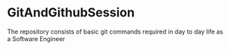 # GitAndGithubSession
The repository consists of basic git commands required in day to day life as a Software Engineer
